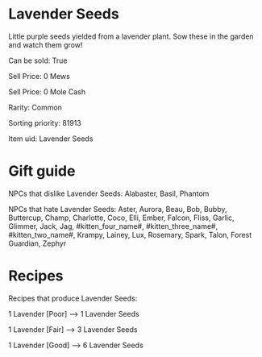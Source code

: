 # Lavender Seeds

Little purple seeds yielded from a lavender plant. Sow these in the garden and watch them grow!

Can be sold: True

Sell Price: 0 Mews

Sell Price: 0 Mole Cash

Rarity: Common

Sorting priority: 81913

Item uid: Lavender Seeds

# Gift guide

NPCs that dislike Lavender Seeds: Alabaster, Basil, Phantom

NPCs that hate Lavender Seeds: Aster, Aurora, Beau, Bob, Bubby, Buttercup, Champ, Charlotte, Coco, Elli, Ember, Falcon, Fliss, Garlic, Glimmer, Jack, Jag, #kitten_four_name#, #kitten_three_name#, #kitten_two_name#, Krampy, Lainey, Lux, Rosemary, Spark, Talon, Forest Guardian, Zephyr

# Recipes

Recipes that produce Lavender Seeds:

1 Lavender [Poor] --> 1 Lavender Seeds

1 Lavender [Fair] --> 3 Lavender Seeds

1 Lavender [Good] --> 6 Lavender Seeds